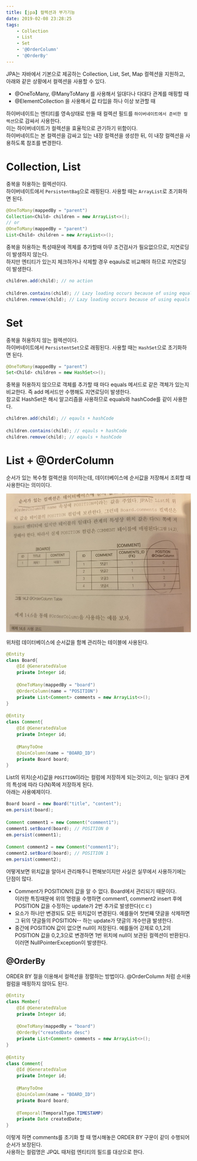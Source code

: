 ```yaml
---
title: [jpa] 컬렉션과 부가기능
date: 2019-02-08 23:28:25
tags:
    - Collection
    - List
    - Set
    - '@OrderColumn'
    - '@OrderBy'
---
```


JPA는 자바에서 기본으로 제공하는 Collection, List, Set, Map 컬렉션을 지원하고, 아래와 같은 상황에서 컬렉션을 사용할 수 있다.  
- @OneToMany, @ManyToMany 를 사용해서 일대다나 다대다 관계를 매핑할 때  
- @ElementCollection 을 사용해서 값 타입을 하나 이상 보관할 때  

하이버네이트는 엔티티를 영속상태로 만들 때 컬렉션 필드를 `하이버네이트에서 준비한 컬렉션`으로 감싸서 사용한다.  
이는 하이버네이트가 컬렉션을 효율적으로 관기하기 위함이다.  
하이버네이트는 본 컬렉션을 감싸고 있는 내장 컬렉션을 생성한 뒤, 이 내장 컬렉션을 사용하도록 참조를 변경한다.  

# Collection, List
중복을 허용하는 컬렉션이다.  
하이버네이트에서 `PersistentBag`으로 래핑된다. 사용할 때는 `ArrayList`로 초기화하면 된다.  

```java
@OneToMany(mappedBy = "parent")
Collection<Child> children = new ArrayList<>();
// or
@OneToMany(mappedBy = "parent")
List<Child> children = new ArrayList<>();
```

중복을 허용하는 특성때문에 겍체를 추가할때 아무 조건검사가 필요없으므로, 지연로딩이 발생하지 않는다.  
하지만 엔티티가 있는지 체크하거나 삭제할 경우 eqauls로 비교해야 하므로 지연로딩이 발생한다.  

```java
children.add(child); // no action  

children.contains(child); // Lazy loading occurs because of using equals
children.remove(child); // Lazy loading occurs because of using equals
```

# Set
중복을 허용하지 않는 컬렉션이다.  
하이버네이트에서 `PersistentSet`으로 래핑된다. 사용할 때는 `HashSet`으로 초기화하면 된다.  

```java
@OneToMany(mappedBy = "parent")
Set<Child> children = new HashSet<>();
```

중복을 허용하지 않으므로 객체를 추가할 때 마다 equals 메서드로 같은 객체가 있는지 비교한다. 즉 add 메서드만 수행해도 지연로딩이 발생한다.  
참고로 HashSet은 해시 알고리즘을 사용하므로 equals와 hashCode를 같이 사용한다.  

```java
children.add(child); // eqauls + hashCode

children.contains(child); // eqauls + hashCode
children.remove(child); // eqauls + hashCode
```

# List + @OrderColumn
순서가 있는 복수형 컬렉션을 의미하는데, 데이터베이스에 순서값을 저장해서 조회할 때 사용한다는 의미이다.  

![OrderColumn](/temp/OrderColumn.jpeg)  

위처럼 데이터베이스에 순서값을 함꼐 관리하는 테이블에 사용된다.  

```java
@Entity
class Board{
    @Id @GeneratedValue
    private Integer id;

    @OneToMany(mappedBy = "board")
    @OrderColumn(name = "POSITION")
    private List<Comment> comments = new ArrayList<>();
}

@Entity
class Comment{
    @Id @GeneratedValue
    private Integer id;

    @ManyToOne
    @JoinColumn(name = "BOARD_ID")
    private Board board;
}
```

List의 위치(순서)값을 `POSITION`이라는 컬럼에 저장하게 되는것이고, 이는 일대다 관계의 특성에 따라 다(N)쪽에 저장하게 된다.  
아래는 사용예제이다.  

```java
Board board = new Board("title", "content");
em.persist(board);

Comment comment1 = new Comment("comment1");
comment1.setBoard(board); // POSITION 0
em.persist(comment1);

Comment comment2 = new Comment("comment1");
comment2.setBoard(board); // POSITION 1
em.persist(comment2);
```

어떻게보면 위치값을 알아서 관리해주니 편해보이지만 사실은 실무에서 사용하기에는 단점이 많다.  
- Comment가 POSITION의 값을 알 수 없다. Board에서 관리되기 때문이다.  
이러한 특징때문에 위의 명령을 수행하면 comment1, comment2 insert 후에 POSITION 값을 수정하는 update가 2번 추가로 발생한다(ㄷㄷ)
- 요소가 하나만 변경되도 모든 위치값이 변경된다. 예를들어 첫번쨰 댓글을 삭제하면 그 뒤의 댓글들의 POSITION-- 하는 update가 댓글의 개수만큼 발생한다.  
- 중간에 POSITION 값이 없으면 null이 저장된다. 예를들어 강제로 0,1,2의 POSITION 값을 0,2,3으로 변경하면 1번 위치에 null이 보관된 컬렉션이 반환된다. 이러면 NullPointerException이 발생한다.  

## @OrderBy  
ORDER BY 절을 이용해서 컬렉션을 정렬하는 방법이다. @OrderColumn 처럼 순서용 컬럼을 매핑하지 않아도 된다.  

```java
@Entity
class Member{
    @Id @GeneratedValue
    private Integer id;

    @OneToMany(mappedBy = "board")
    @OrderBy("createdDate desc")
    private List<Comment> comments = new ArrayList<>();
}

@Entity
class Comment{
    @Id @GeneratedValue
    private Integer id;

    @ManyToOne
    @JoinColumn(name = "BOARD_ID")
    private Board board;

    @Temporal(TemporalType.TIMESTAMP)
    private Date createdDate;
}
```

이렇게 하면 comments를 초기화 할 때 명시해놓은 ORDER BY 구문이 같이 수행되어 순서가 보장된다.  
사용하는 컬럼명은 JPQL 때처럼 엔티티의 필드를 대상으로 한다.  

<!-- more -->